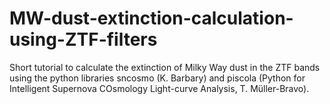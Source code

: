# MW-dust-extinction-calculation-using-ZTF-filters
Short tutorial to calculate the extinction of Milky Way dust in the ZTF bands using the python libraries sncosmo (K. Barbary) and piscola (Python for Intelligent Supernova COsmology Light-curve Analysis, T. Müller-Bravo).
